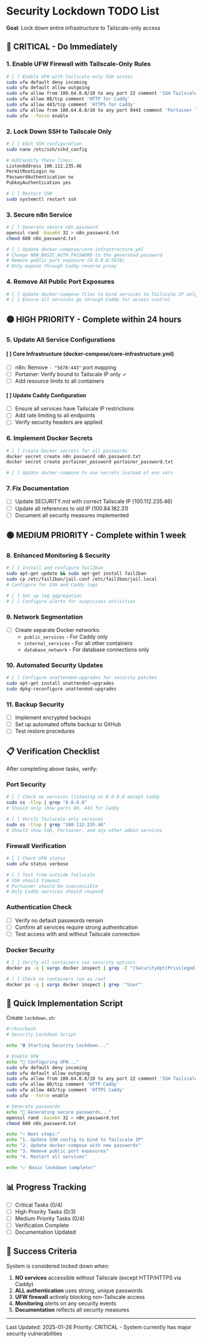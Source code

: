 # Security Lockdown TODO List
**Goal**: Lock down entire infrastructure to Tailscale-only access

## 🔴 CRITICAL - Do Immediately

### 1. Enable UFW Firewall with Tailscale-Only Rules
```bash
# [ ] Enable UFW with Tailscale-only SSH access
sudo ufw default deny incoming
sudo ufw default allow outgoing
sudo ufw allow from 100.64.0.0/10 to any port 22 comment 'SSH Tailscale only'
sudo ufw allow 80/tcp comment 'HTTP for Caddy'
sudo ufw allow 443/tcp comment 'HTTPS for Caddy'
sudo ufw allow from 100.64.0.0/10 to any port 9443 comment 'Portainer Tailscale only'
sudo ufw --force enable
```

### 2. Lock Down SSH to Tailscale Only
```bash
# [ ] Edit SSH configuration
sudo nano /etc/ssh/sshd_config

# Add/modify these lines:
ListenAddress 100.112.235.46
PermitRootLogin no
PasswordAuthentication no
PubkeyAuthentication yes

# [ ] Restart SSH
sudo systemctl restart ssh
```

### 3. Secure n8n Service
```bash
# [ ] Generate secure n8n password
openssl rand -base64 32 > n8n_password.txt
chmod 600 n8n_password.txt

# [ ] Update docker-compose/core-infrastructure.yml
# Change N8N_BASIC_AUTH_PASSWORD to the generated password
# Remove public port exposure (0.0.0.0:5678)
# Only expose through Caddy reverse proxy
```

### 4. Remove All Public Port Exposures
```bash
# [ ] Update docker-compose files to bind services to Tailscale IP only
# [ ] Ensure all services go through Caddy for access control
```

## 🟡 HIGH PRIORITY - Complete within 24 hours

### 5. Update All Service Configurations

#### [ ] Core Infrastructure (docker-compose/core-infrastructure.yml)
- [ ] n8n: Remove `- "5678:443"` port mapping
- [ ] Portainer: Verify bound to Tailscale IP only ✓
- [ ] Add resource limits to all containers

#### [ ] Update Caddy Configuration
- [ ] Ensure all services have Tailscale IP restrictions
- [ ] Add rate limiting to all endpoints
- [ ] Verify security headers are applied

### 6. Implement Docker Secrets
```bash
# [ ] Create Docker secrets for all passwords
docker secret create n8n_password n8n_password.txt
docker secret create portainer_password portainer_password.txt

# [ ] Update docker-compose to use secrets instead of env vars
```

### 7. Fix Documentation
- [ ] Update SECURITY.md with correct Tailscale IP (100.112.235.46)
- [ ] Update all references to old IP (100.84.182.31)
- [ ] Document all security measures implemented

## 🟢 MEDIUM PRIORITY - Complete within 1 week

### 8. Enhanced Monitoring & Security
```bash
# [ ] Install and configure fail2ban
sudo apt-get update && sudo apt-get install fail2ban
sudo cp /etc/fail2ban/jail.conf /etc/fail2ban/jail.local
# Configure for SSH and Caddy logs

# [ ] Set up log aggregation
# [ ] Configure alerts for suspicious activities
```

### 9. Network Segmentation
- [ ] Create separate Docker networks:
  - `public_services` - For Caddy only
  - `internal_services` - For all other containers
  - `database_network` - For database connections only

### 10. Automated Security Updates
```bash
# [ ] Configure unattended-upgrades for security patches
sudo apt-get install unattended-upgrades
sudo dpkg-reconfigure unattended-upgrades
```

### 11. Backup Security
- [ ] Implement encrypted backups
- [ ] Set up automated offsite backup to GitHub
- [ ] Test restore procedures

## 📋 Verification Checklist

After completing above tasks, verify:

### Port Security
```bash
# [ ] Check no services listening on 0.0.0.0 except Caddy
sudo ss -tlnp | grep "0.0.0.0"
# Should only show ports 80, 443 for Caddy

# [ ] Verify Tailscale-only services
sudo ss -tlnp | grep "100.112.235.46"
# Should show SSH, Portainer, and any other admin services
```

### Firewall Verification
```bash
# [ ] Check UFW status
sudo ufw status verbose

# [ ] Test from outside Tailscale
# SSH should timeout
# Portainer should be inaccessible
# Only Caddy services should respond
```

### Authentication Check
- [ ] Verify no default passwords remain
- [ ] Confirm all services require strong authentication
- [ ] Test access with and without Tailscale connection

### Docker Security
```bash
# [ ] Verify all containers use security options
docker ps -q | xargs docker inspect | grep -E "(SecurityOpt|Privileged)"

# [ ] Check no containers run as root
docker ps -q | xargs docker inspect | grep '"User"'
```

## 🚀 Quick Implementation Script

Create `lockdown.sh`:
```bash
#!/bin/bash
# Security Lockdown Script

echo "🔒 Starting Security Lockdown..."

# Enable UFW
echo "📌 Configuring UFW..."
sudo ufw default deny incoming
sudo ufw default allow outgoing
sudo ufw allow from 100.64.0.0/10 to any port 22 comment 'SSH Tailscale only'
sudo ufw allow 80/tcp comment 'HTTP Caddy'
sudo ufw allow 443/tcp comment 'HTTPS Caddy'
sudo ufw --force enable

# Generate passwords
echo "🔑 Generating secure passwords..."
openssl rand -base64 32 > n8n_password.txt
chmod 600 n8n_password.txt

echo "⚡ Next steps:"
echo "1. Update SSH config to bind to Tailscale IP"
echo "2. Update docker-compose with new passwords"
echo "3. Remove public port exposures"
echo "4. Restart all services"

echo "✅ Basic lockdown complete!"
```

## 📊 Progress Tracking

- [ ] Critical Tasks (0/4)
- [ ] High Priority Tasks (0/3)
- [ ] Medium Priority Tasks (0/4)
- [ ] Verification Complete
- [ ] Documentation Updated

## 🎯 Success Criteria

System is considered locked down when:
1. **NO services** accessible without Tailscale (except HTTP/HTTPS via Caddy)
2. **ALL authentication** uses strong, unique passwords
3. **UFW firewall** actively blocking non-Tailscale access
4. **Monitoring** alerts on any security events
5. **Documentation** reflects all security measures

---
Last Updated: 2025-01-26
Priority: CRITICAL - System currently has major security vulnerabilities